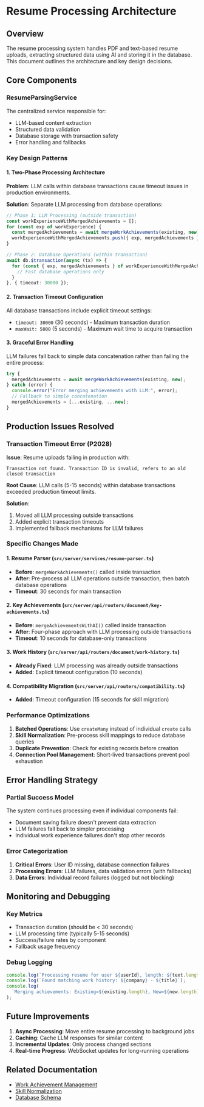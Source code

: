 # Resume Processing Architecture

## Overview

The resume processing system handles PDF and text-based resume uploads, extracting structured data using AI and storing it in the database. This document outlines the architecture and key design decisions.

## Core Components

### ResumeParsingService

The centralized service responsible for:

- LLM-based content extraction
- Structured data validation
- Database storage with transaction safety
- Error handling and fallbacks

### Key Design Patterns

#### 1. Two-Phase Processing Architecture

**Problem**: LLM calls within database transactions cause timeout issues in production environments.

**Solution**: Separate LLM processing from database operations:

```typescript
// Phase 1: LLM Processing (outside transaction)
const workExperienceWithMergedAchievements = [];
for (const exp of workExperience) {
  const mergedAchievements = await mergeWorkAchievements(existing, new);
  workExperienceWithMergedAchievements.push({ exp, mergedAchievements });
}

// Phase 2: Database Operations (within transaction)
await db.$transaction(async (tx) => {
  for (const { exp, mergedAchievements } of workExperienceWithMergedAchievements) {
    // Fast database operations only
  }
}, { timeout: 30000 });
```

#### 2. Transaction Timeout Configuration

All database transactions include explicit timeout settings:

- `timeout: 30000` (30 seconds) - Maximum transaction duration
- `maxWait: 5000` (5 seconds) - Maximum wait time to acquire transaction

#### 3. Graceful Error Handling

LLM failures fall back to simple data concatenation rather than failing the entire process:

```typescript
try {
  mergedAchievements = await mergeWorkAchievements(existing, new);
} catch (error) {
  console.error("Error merging achievements with LLM:", error);
  // Fallback to simple concatenation
  mergedAchievements = [...existing, ...new];
}
```

## Production Issues Resolved

### Transaction Timeout Error (P2028)

**Issue**: Resume uploads failing in production with:

```
Transaction not found. Transaction ID is invalid, refers to an old closed transaction
```

**Root Cause**: LLM calls (5-15 seconds) within database transactions exceeded production timeout limits.

**Solution**:

1. Moved all LLM processing outside transactions
2. Added explicit transaction timeouts
3. Implemented fallback mechanisms for LLM failures

### Specific Changes Made

#### 1. Resume Parser (`src/server/services/resume-parser.ts`)

- **Before**: `mergeWorkAchievements()` called inside transaction
- **After**: Pre-process all LLM operations outside transaction, then batch database operations
- **Timeout**: 30 seconds for main transaction

#### 2. Key Achievements (`src/server/api/routers/document/key-achievements.ts`)

- **Before**: `mergeAchievementsWithAI()` called inside transaction
- **After**: Four-phase approach with LLM processing outside transactions
- **Timeout**: 10 seconds for database-only transactions

#### 3. Work History (`src/server/api/routers/document/work-history.ts`)

- **Already Fixed**: LLM processing was already outside transactions
- **Added**: Explicit timeout configuration (10 seconds)

#### 4. Compatibility Migration (`src/server/api/routers/compatibility.ts`)

- **Added**: Timeout configuration (15 seconds for skill migration)

### Performance Optimizations

1. **Batched Operations**: Use `createMany` instead of individual `create` calls
2. **Skill Normalization**: Pre-process skill mappings to reduce database queries
3. **Duplicate Prevention**: Check for existing records before creation
4. **Connection Pool Management**: Short-lived transactions prevent pool exhaustion

## Error Handling Strategy

### Partial Success Model

The system continues processing even if individual components fail:

- Document saving failure doesn't prevent data extraction
- LLM failures fall back to simpler processing
- Individual work experience failures don't stop other records

### Error Categorization

1. **Critical Errors**: User ID missing, database connection failures
2. **Processing Errors**: LLM failures, data validation errors (with fallbacks)
3. **Data Errors**: Individual record failures (logged but not blocking)

## Monitoring and Debugging

### Key Metrics

- Transaction duration (should be < 30 seconds)
- LLM processing time (typically 5-15 seconds)
- Success/failure rates by component
- Fallback usage frequency

### Debug Logging

```typescript
console.log(`Processing resume for user ${userId}, length: ${text.length}`);
console.log(`Found matching work history: ${company} - ${title}`);
console.log(
  `Merging achievements: Existing=${existing.length}, New=${new.length}`,
);
```

## Future Improvements

1. **Async Processing**: Move entire resume processing to background jobs
2. **Caching**: Cache LLM responses for similar content
3. **Incremental Updates**: Only process changed sections
4. **Real-time Progress**: WebSocket updates for long-running operations

## Related Documentation

- [Work Achievement Management](./work-achievement-management.md)
- [Skill Normalization](./skill-normalization.md)
- [Database Schema](./database-schema.md)

